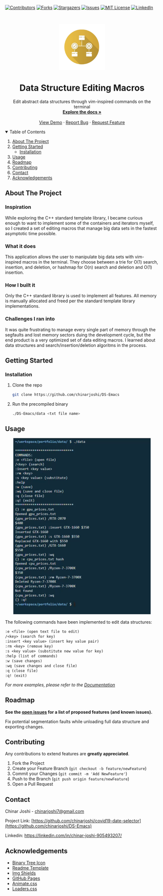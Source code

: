 [![Contributors][contributors-shield]][contributors-url]
[![Forks][forks-shield]][forks-url]
[![Stargazers][stars-shield]][stars-url]
[![Issues][issues-shield]][issues-url]
[![MIT License][license-shield]][license-url]
[![LinkedIn][linkedin-shield]][linkedin-url]

<!-- PROJECT LOGO -->
<br />
    
<p align="center">
  <a href="https://github.com/cjoshi7/DS-Emacs">
    <img src="images/icon.png" alt="Logo" width="150" height="150">
  </a>

  <h1 align="center">Data Structure Editing Macros</h1>

  <p align="center">
    Edit abstract data structures through vim-inspired commands on the terminal
    <br />
    <a href="https://github.com/chinarjoshi/DS-Emacs"><strong>Explore the docs »</strong></a>
    <br />
    <br />
    <a href="https://youtu.be/r9-8qcNwKmk">View Demo</a>
    ·
    <a href="https://github.com/chinarjoshi/DS-Emacs">Report Bug</a>
    ·
    <a href="https://github.com/chinarjoshi/DS-Emacs">Request Feature</a>
  </p>
</p>

<!-- TABLE OF CONTENTS -->
<details open="open">
  <summary>Table of Contents</summary>
  <ol>
    <li>
      <a href="#about-the-project">About The Project</a>
    </li>
    <li>
      <a href="#getting-started">Getting Started</a>
      <ul>
        <li><a href="#installation">Installation</a></li>
      </ul>
    </li>
    <li><a href="#usage">Usage</a></li>
    <li><a href="#roadmap">Roadmap</a></li>
    <li><a href="#contributing">Contributing</a></li>
    <li><a href="#contact">Contact</a></li>
    <li><a href="#acknowledgements">Acknowledgements</a></li>
  </ol>
</details>


<!-- ABOUT THE PROJECT -->
## About The Project

### Inspiration
While exploring the C++ standard template library, I became curious enough to want to implement some of the containers and iterators myself, so I created a set of editing macros that manage big data sets in the fastest asymptotic time possible.

### What it does
This application allows the user to manipulate big data sets with vim-inspired macros in the terminal. They choose between a trie for O(1) search, insertion, and deletion, or hashmap for O(n) search and deletion and O(1) insertion.

### How I built it
Only the C++ standard library is used to implement all features. All memory is manually allocated and freed per the standard template library implementations.

### Challenges I ran into
It was quite frustrating to manage every single part of memory through the segfaults and lost memory sectors duing the development cycle, but the end product is a very optimized set of data editing macros. I learned about data structures and search/insertion/deletion algoritms in the process.

## Getting Started

### Installation

1. Clone the repo
   ```sh
   git clone https://github.com/chinarjoshi/DS-Emacs
   ```
2. Run the precompiled binary
   ```sh
   ./DS-Emacs/data <txt file name>
   ```


<!-- USAGE EXAMPLES -->
## Usage

<p align="center">
  <a href="https://github.com/chinarjoshi/DS-Emacs">
    <img src="images/demo.png" alt="example-image" width=450 height=575>
  </a>
</p>

The following commands have been implemented to edit data structures:
```
:e <file> (open text file to edit)
/<key> (search for key)
:insert <key value> (insert key value pair)
:rm <key> (remove key)
:s <key value> (substitute new value for key)
:help (list of commands)
:w (save changes)
:wq (save changes and close file)
:q (close file)
:q! (exit)
```

_For more examples, please refer to the [Documentation](https://github.com/chinarjoshi/DS-Emacs)_

<!-- ROADMAP -->
## Roadmap

__See the [open issues](https://github.com/chinarjoshi/DS-Emacs) for a list of proposed features (and known issues).__

Fix potential segmentation faults while unloading full data structure and exporting changes.

<!-- CONTRIBUTING -->
## Contributing

Any contributions to extend features are **greatly appreciated**.

1. Fork the Project
2. Create your Feature Branch (`git checkout -b feature/newFeature`)
3. Commit your Changes (`git commit -m 'Add NewFeature'`)
4. Push to the Branch (`git push origin feature/newFeature`)
5. Open a Pull Request

<!-- CONTACT -->
## Contact

Chinar Joshi - chinarjoshi7@gmail.com

Project Link: [https://github.com/chinarjoshi/covid19-date-selector](https://github.com/chinarjoshi/DS-Emacs)

Linkedin: https://linkedin.com/in/chinar-joshi-905493207/

<!-- ACKNOWLEDGEMENTS -->
## Acknowledgements
* [Binary Tree Icon](https://dndi.org/diseases/covid-19/target-product-profile/)
* [Readme Template](https://github.com/othneildrew/Best-README-Template)
* [Img Shields](https://shields.io)
* [GitHub Pages](https://pages.github.com)
* [Animate.css](https://daneden.github.io/animate.css)
* [Loaders.css](https://connoratherton.com/loaders)

<!-- MARKDOWN LINKS & IMAGES -->
<!-- https://www.markdownguide.org/basic-syntax/#reference-style-links -->
[contributors-shield]: https://img.shields.io/github/contributors/chinarjoshi/DS-Emacs?style=for-the-badge
[contributors-url]: https://github.com/chinarjoshi/DS-Emacs/graphs/contributors
[forks-shield]: https://img.shields.io/github/forks/chinarjoshi/DS-Emacs?style=for-the-badge
[forks-url]: https://github.com/chinarjoshi/DS-Emacs/network/members
[stars-shield]: https://img.shields.io/github/stars/chinarjoshi/DS-Emacs?style=for-the-badge
[stars-url]: https://github.com/chinarjoshi/DS-Emacs/stargazers
[issues-shield]: https://img.shields.io/github/issues/chinarjoshi/DS-Emacs?style=for-the-badge
[issues-url]: https://github.com/chinarjoshi/DS-Emacs/issues
[license-shield]: https://img.shields.io/github/license/chinarjoshi/DS-Emacs?style=for-the-badge
[license-url]: https://github.com/chinarjoshi/DS-Emacs/blob/master/LICENSE.txt
[linkedin-shield]: https://img.shields.io/badge/-LinkedIn-black.svg?style=for-the-badge&logo=linkedin&colorB=555
[linkedin-url]: https://www.linkedin.com/in/chinar-joshi-905493207/
[product-screenshot]: images/screenshot.png
